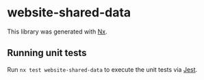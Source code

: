 # website-shared-data

This library was generated with [Nx](https://nx.dev).

## Running unit tests

Run `nx test website-shared-data` to execute the unit tests via [Jest](https://jestjs.io).
